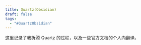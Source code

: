 ```yaml
---
title: Quartz(Obsidian)
draft: false
tags:
  - "#QuartzObsidian"
---
```

这里记录了我折腾 Quartz 的过程，以及一些官方文档的个人向翻译。